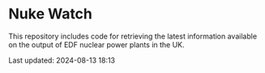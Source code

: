 # Nuke Watch

This repository includes code for retrieving the latest information available on the output of EDF nuclear power plants in the UK.

Last updated: 2024-08-13 18:13